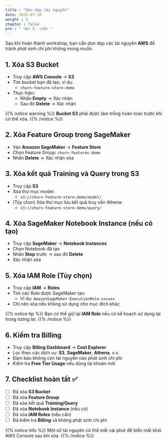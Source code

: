 ```yaml
---
title : "Dọn dẹp tài nguyên"
date: 2025-07-16
weight : 5
chapter : false
pre : " <b> 5. </b> "
---
```


Sau khi hoàn thành workshop, bạn cần dọn dẹp các tài nguyên **AWS** để tránh phát sinh chi phí không mong muốn.

## 1. Xóa S3 Bucket

- Truy cập **AWS Console** → **S3**
- Tìm bucket bạn đã tạo, ví dụ:  
  - `churn-feature-store-demo`
- Thực hiện:
  - Nhấn **Empty** → Xác nhận
  - Sau đó **Delete** → Xác nhận

{{% notice warning %}}
**Bucket S3** phải được làm trống hoàn toàn trước khi có thể xóa.
{{% /notice %}}

## 2. Xóa Feature Group trong SageMaker

- Vào **Amazon SageMaker** → **Feature Store**
- Chọn Feature Group: `churn-features-demo`
- Nhấn **Delete** → Xác nhận xóa

## 3. Xóa kết quả Training và Query trong S3

- Truy cập **S3**
- Xóa thư mục model:
  - `s3://churn-feature-store-demo/model/`
- (Tùy chọn) Xóa thư mục lưu kết quả truy vấn Athena:
  - `s3://churn-feature-store-demo/query/`

## 4. Xóa SageMaker Notebook Instance (nếu có tạo)

- Truy cập **SageMaker** → **Notebook Instances**
- Chọn Notebook đã tạo
- Nhấn **Stop** trước → sau đó **Delete**
- Xác nhận xóa

## 5. Xóa IAM Role (Tùy chọn)

- Truy cập **IAM** → **Roles**
- Tìm các Role được SageMaker tạo:
  - Ví dụ: `AmazonSageMaker-ExecutionRole-xxxxxx`
- Chỉ nên xóa nếu không sử dụng cho mục đích khác

{{% notice tip %}}
Bạn có thể giữ lại **IAM Role** nếu có kế hoạch sử dụng lại trong tương lai.
{{% /notice %}}

## 6. Kiểm tra Billing

- Truy cập **Billing Dashboard** → **Cost Explorer**
- Lọc theo các dịch vụ: **S3**, **SageMaker**, **Athena**, v.v.
- Đảm bảo không còn tài nguyên nào phát sinh chi phí
- Kiểm tra **Free Tier Usage** nếu dùng tài khoản mới

## 7. Checklist hoàn tất ✅

- [ ] Đã xóa **S3 Bucket**  
- [ ] Đã xóa **Feature Group**  
- [ ] Đã xóa kết quả **Training/Query**  
- [ ] Đã xóa **Notebook Instance** (nếu có)  
- [ ] Đã xóa **IAM Roles** (nếu cần)  
- [ ] Đã kiểm tra **Billing** và không phát sinh chi phí  

{{% notice info %}}
Một số tài nguyên có thể mất vài phút để biến mất khỏi AWS Console sau khi xóa.
{{% /notice %}}
